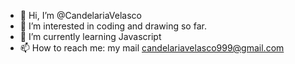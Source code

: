 - 👋 Hi, I’m @CandelariaVelasco
- 👀 I’m interested in coding and drawing so far.
- 🌱 I’m currently learning Javascript 
- 📫 How to reach me: my mail candelariavelasco999@gmail.com

<!---
CandelariaVelasco/CandelariaVelasco is a ✨ special ✨ repository because its `README.md` (this file) appears on your GitHub profile.
You can click the Preview link to take a look at your changes.
--->
